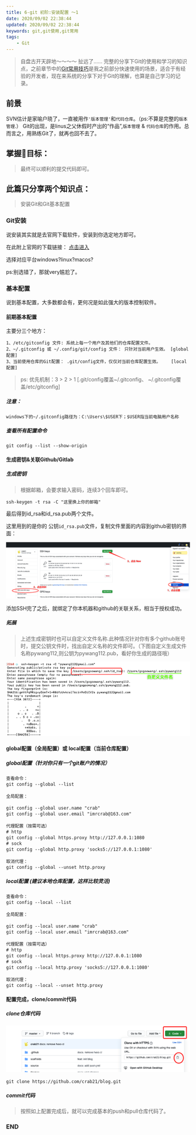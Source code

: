 ```yaml
---
title: 6-git 初阶:安装配置 ～1
date: 2020/09/02 22:38:44
updated: 2020/09/02 22:38:44
keywords: git,git使用,git常用
tags:
    - Git
---
```



>自盘古开天辟地～～～～
>扯远了......
>完整的分享下Git的使用和学习的知识点，之前章节中的[Git常用技巧](http://blog.imrcrab.com/2020/09/01/Git%E5%B8%B8%E7%94%A8%E6%8A%80%E5%B7%A7/)是我之前部分快速使用的场景，适合于有经验的开发者，现在来系统的分享下对于Git的理解，也算是自己学习的记录。


## 前景

SVN估计是家喻户晓了，一直被用作`'版本管理'`和`代码仓库`。（ps:不算是完整的`版本管理`.）
Git的出现，是linus之父休假时产出的“作品”,`版本管理` & `代码仓库`的作用。总而言之，用熟练Git了，就再也回不去了。
<!-- more -->

## 掌握目标：

>最终可以顺利的提交代码即可。

## 此篇只分享两个知识点：

>安装Git和Git基本配置

### Git安装

说安装其实就是去官网下载软件，安装到你选定地方即可。

在此附上官网的下载链接： [点击进入](https://git-scm.com/download/)

选择对应平台windows?linux?macos?  

ps:别选错了，那就very尴尬了。

### 基本配置

说到基本配置，大多数都会有，更何况是如此强大的版本控制软件。

#### 前期基本配置
主要分三个地方：
```
1、/etc/gitconfig 文件: 系统上每一个用户及其他们的仓库配置文件。
2、~/.gitconfig 或 ~/.config/git/config 文件： 只针对当前用户生效。 [global配置]
3、当前使用仓库的Git配置： .git/config文件，仅仅对当前仓库配置生效。    [local配置]
```


>ps: 优先机制：3 > 2 > 1  [.git/config覆盖~/.gitconfig、  ~/.gitconfig覆盖/etc/gitconfig]

##### 注意：
```
windows下的~/.gitconfig路径为：C:\Users\$USER下；$USER指当前电脑用户名称
```

##### 查看所有配置命令
```
git config --list --show-origin
```

#### 生成密钥&关联Github/Gitlab

##### 生成密钥
>根据邮箱，会要求输入密码，连续3个回车即可。
```
ssh-keygen -t rsa -C "这里换上你的邮箱"
```

最后得到id_rsa和id_rsa.pub两个文件。

这里用到的是你的 公钥`id_rsa.pub`文件，复制文件里面的内容到github密钥的界面：

![](https://raw.githubusercontent.com/crab21/Images/master/blog/20200902075825.png)

添加SSH完了之后，就绑定了你本机器和github的关联关系，相当于授权成功。

##### 拓展
>上述生成密钥时也可以自定义文件名称.此种情况针对你有多个github账号时，提交公钥文件时，找出自定义名称的文件即可。（下图自定义生成文件名称pywang112,则公钥为pywang112.pub，看好你生成的路径哦）

![](https://raw.githubusercontent.com/crab21/Images/master/blog/20200902080130.png)

#### global配置（全局配置）或 local配置（当前仓库配置）

##### global配置（针对你只有一个git账户的情况）
```
查看命令：
git config --global --list

全局配置：

git config --global user.name "crab"
git config --global user.email "imrcrab@163.com"

代理配置（按需可选）
# http
git config --global https.proxy http://127.0.0.1:1080 
# sock
git config --global http.proxy 'socks5://127.0.0.1:1080' 

取消代理：
git config --global --unset http.proxy
```

##### local配置 (建议本地仓库配置，这样比较灵活)

```
查看命令：
git config --local --list

全局配置：

git config --local user.name "crab"
git config --local user.email "imrcrab@163.com"

代理配置（按需可选）
# http
git config --local https.proxy http://127.0.0.1:1080 
# sock
git config --local http.proxy 'socks5://127.0.0.1:1080' 

取消代理：
git config --local --unset http.proxy
```

#### 配置完成，clone/commit代码

##### clone仓库代码
![](https://raw.githubusercontent.com/crab21/Images/master/blog/20200902081306.png)

```
git clone https://github.com/crab21/blog.git
```
##### commit代码
>按照如上配置完成后，就可以完成基本的push和pull仓库代码了。

### END